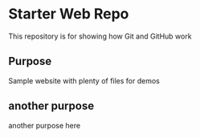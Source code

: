 # Starter Web Repo

This repository is for showing how Git and GitHub work

## Purpose

Sample website with plenty of files for demos

## another purpose

another purpose here